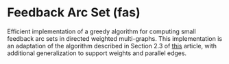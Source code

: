 # Feedback Arc Set (fas)
Efficient implementation of a greedy algorithm for computing small feedback arc sets in directed weighted multi-graphs.
This implementation is an adaptation of the algorithm described in Section 2.3 of [this](http://www.vldb.org/pvldb/vol10/p133-simpson.pdf) article, with additional generalization to support weights and parallel edges.
